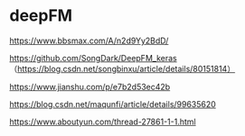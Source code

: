 # deepFM
https://www.bbsmax.com/A/n2d9Yy2BdD/

https://github.com/SongDark/DeepFM_keras （https://blog.csdn.net/songbinxu/article/details/80151814）

https://www.jianshu.com/p/e7b2d53ec42b

https://blog.csdn.net/maqunfi/article/details/99635620

https://www.aboutyun.com/thread-27861-1-1.html
